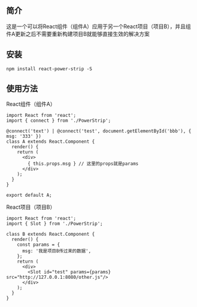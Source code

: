 ## 简介
这是一个可以将React组件（组件A）应用于另一个React项目（项目B），并且组件A更新之后不需要重新构建项目B就能够直接生效的解决方案

## 安装
```
npm install react-power-strip -S
```

## 使用方法
React组件（组件A）
```
import React from 'react';
import { connect } from './PowerStrip';

@connect('text') | @connect('test', document.getElementById('bbb'), { msg: '333' })
class A extends React.Component {
  render() {
    return (
      <div>
        { this.props.msg } // 这里的props就是params
      </div>
    );
  }
}

export default A;
```

React项目（项目B）
```
import React from 'react';
import { Slot } from './PowerStrip';

class B extends React.Component {
  render() {
    const params = {
      msg: '我是项目B传过来的数据',
    };
    return (
      <div>
        <Slot id="test" params={params} src="http://127.0.0.1:8080/other.js"/>
      </div>
    );
  }
}
```